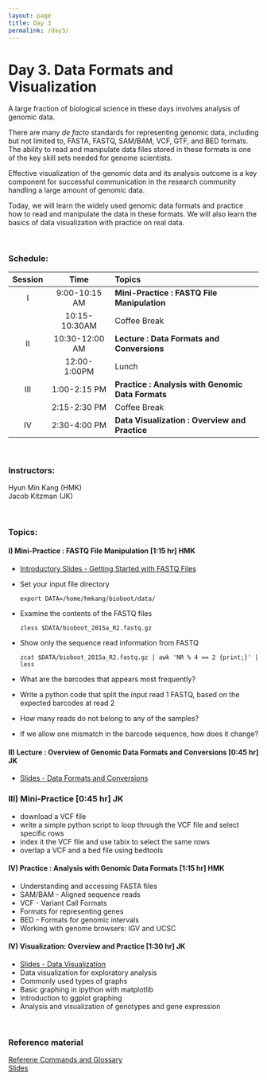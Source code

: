 ```yaml
---
layout: page
title: Day 3
permalink: /day3/
---
```


# Day 3. Data Formats and Visualization

A large fraction of biological science in these days involves
analysis of genomic data.

There are many *de facto* standards for
representing genomic data, including but not limited to,
FASTA, FASTQ, SAM/BAM, VCF, GTF, and BED formats.
The ability to read and manipulate data files stored in these formats
is one of the key skill sets needed for genome scientists.

Effective visualization of the genomic data and its analysis outcome is a
key component for successful communication in the research community
handling a large amount of genomic data.

Today, we will learn the widely used genomic data formats and
practice how to read and manipulate the data in these formats. We will
also learn the basics of data visualization with practice on real data.

<br>

### Schedule:

| Session | Time           | Topics                   | 
| :-----: |:--------------:| :----------------------- | 
| I       | 9:00-10:15 AM  | **Mini-Practice : FASTQ File Manipulation** | 
|         | 10:15-10:30AM  | Coffee Break             | 
| II      | 10:30-12:00 AM | **Lecture : Data Formats and Conversions**       | 
|         | 12:00-1:00PM   | Lunch                    | 
| III     | 1:00-2:15 PM   | **Practice : Analysis with Genomic Data Formats** | 
|         | 2:15-2:30 PM   | Coffee Break             | 
| IV      | 2:30-4:00 PM   | **Data Visualization : Overview and Practice**   | 


<br>

### Instructors:
Hyun Min Kang (HMK)  
Jacob Kitzman (JK)

<br>

### Topics:

#### I) Mini-Practice : FASTQ File Manipulation [1:15 hr]  HMK
- [Introductory Slides - Getting Started with FASTQ Files](../class-material/2015_08_day3_sec01_v1.pdf)
- Set your input file directory

  ```
  export DATA=/home/hmkang/bioboot/data/
  ```
- Examine the contents of the FASTQ files

  ```
  zless $DATA/bioboot_2015a_R2.fastq.gz
  ```
- Show only the sequence read information from FASTQ

  ```
  zcat $DATA/bioboot_2015a_R2.fastq.gz | awk 'NR % 4 == 2 {print;}' | less
  ```
- What are the barcodes that appears most frequently?
- Write a python code that split the input read 1 FASTQ, based on the expected barcodes at read 2
 - How many reads do not belong to any of the samples?
- If we allow one mismatch in the barcode sequence, how does it change?

#### II) Lecture : Overview of Genomic Data Formats and Conversions [0:45 hr]  JK
- [Slides - Data Formats and Conversions](../class-material/2015_08_day3_sec02.pdf)
 
### III) Mini-Practice  [0:45 hr] JK
 - download a VCF file
 - write a simple python script to loop through the VCF file and select specific rows
 - index it the VCF file and use tabix to select the same rows  
 - overlap a VCF and a bed file using bedtools

#### IV) Practice : Analysis with Genomic Data Formats [1:15 hr]  HMK
- Understanding and accessing FASTA files
- SAM/BAM - Aligned sequence reads
- VCF - Variant Call Formats
- Formats for representing genes
- BED - Formats for genomic intervals
- Working with genome browsers: IGV and UCSC 

#### IV) Visualization: Overview and Practice [1:30 hr] JK
- [Slides - Data Visualization](../class-material/2015_08_day3_sec04.pdf)
- Data visualization for exploratory analysis
- Commonly used types of graphs
- Basic graphing in ipython with matplotlib
- Introduction to ggplot graphing
- Analysis and visualization of genotypes and gene expression


<br>

### Reference material
[Referene Commands and Glossary](../class-material/vis-reference.html)  
[Slides]()
